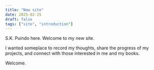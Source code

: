 ```yaml
---
title: "New site"
date: 2025-02-25
draft: false
tags: ["site", "introduction"]
---
```


S.K. Puindo here. Welcome to my new site.

I wanted someplace to record my thoughts, share the progress of my projects, and connect with those interested in me and my books.

Welcome.
